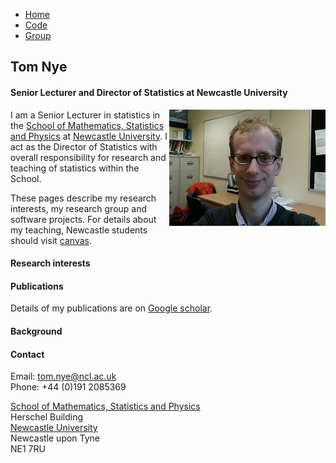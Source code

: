<link rel="stylesheet" type="text/css" href="/css/main.css">
<meta name="keywords" content="Tom Nye; probability; statistics; Newcastle; geometry; phylogenetics; phylogenetic tree;">

<ul>
  <li style="display:none;"></li>
  <li><a href="index.md">Home</a></li>
  <li><a href="code.md">Code</a></li>
  <li><a href="group.md">Group</a></li>
</ul>

## Tom Nye
  
#### Senior Lecturer and Director of Statistics at Newcastle University

<img align="right" class="responsive-image" src="portrait3.jpg"/>

I am a Senior Lecturer in statistics in the [School of Mathematics, Statistics and Physics](http://www.ncl.ac.uk/maths/) at [Newcastle University](http://www.ncl.ac.uk/). 
I act as the Director of Statistics with overall responsibility for research and teaching of statistics within the School. 

These pages describe my research interests, my research group and software projects. 
For details about my teaching, Newcastle students should visit [canvas](https://canvas.ncl.ac.uk/). 

#### Research interests

#### Publications

Details of my publications are on [Google scholar](https://scholar.google.com/citations?user=IFu7XnQAAAAJ&hl=en).

#### Background

#### Contact

Email: [tom.nye@ncl.ac.uk](mailto:tom.nye@ncl.ac.uk)  
Phone: +44 (0)191 2085369  

[School of Mathematics, Statistics and Physics](http://www.ncl.ac.uk/maths/)  
Herschel Building  
[Newcastle University](http://www.ncl.ac.uk/)  
Newcastle upon Tyne  
NE1 7RU  

